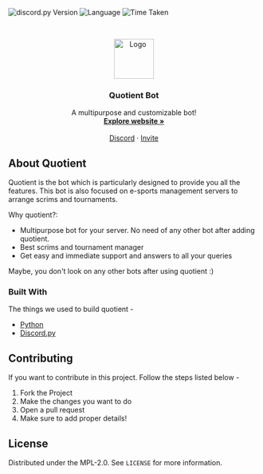 ![discord.py Version](https://img.shields.io/badge/lib-discord.py%201.7.0-blue)
![Language](https://img.shields.io/badge/lang-Python%203.9-green)
![Time Taken](https://img.shields.io/badge/wakatime-5386%20hrs%2018%20min-red)

<br />
<p align="center">
  <a href="https://quotientbot.xyz/">
    <img src="https://images-ext-2.discordapp.net/external/kyAZe_dSdtyWkGpY2gj3bQ5QmlZ2FXIGn1sMLu7E0ks/%3Fsize%3D1024/https/cdn.discordapp.com/avatars/746348747918934096/d6d9b5c3476078f542a56699bf5d391a.png?width=656&height=656" alt="Logo" width="80" height="80">
  </a>

  <h3 align="center">Quotient Bot</h3>

  <p align="center">
    A multipurpose and customizable bot!
    <br />
    <a href="https://quotientbot.xyz/"><strong>Explore website »</strong></a>
    <br />
    <br />
    <a href="https://discord.gg/aBM5xz6">Discord</a>
    ·
    <a href="https://discord.com/oauth2/authorize?client_id=746348747918934096&permissions=21175985838&redirect_uri=https://discord.gg/aBM5xz6&response_type=code&scope=bot">Invite</a>
  </p>
</p>

<!-- ABOUT THE PROJECT -->
## About Quotient

Quotient is the bot which is particularly designed to provide you all the features. This bot is also focused on e-sports management servers to arrange scrims and tournaments.

Why quotient?:
* Multipurpose bot for your server. No need of any other bot after adding quotient.
* Best scrims and tournament manager
* Get easy and immediate support and answers to all your queries

Maybe, you don't look on any other bots after using quotient :)

### Built With

The things we used to build quotient - 
* [Python](https://python.org)
* [Discord.py](https://discordpy.readthedocs.io/en/latest)


<!-- CONTRIBUTING -->
## Contributing

If you want to contribute in this project. Follow the steps listed below - 

1. Fork the Project
2. Make the changes you want to do
3. Open a pull request
4. Make sure to add proper details!


<!-- LICENSE -->
## License

Distributed under the MPL-2.0. See `LICENSE` for more information.
